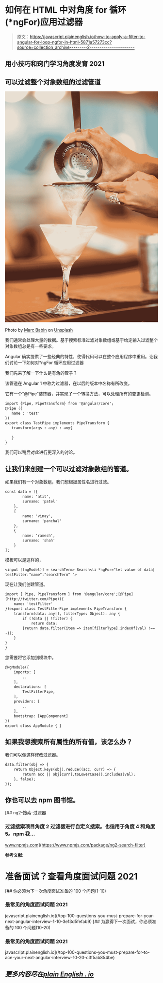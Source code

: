 # 如何在 HTML 中对角度 for 循环(*ngFor)应用过滤器

> 原文：<https://javascript.plainenglish.io/how-to-apply-a-filter-to-angular-for-loop-ngfor-in-html-5871a57273cc?source=collection_archive---------2----------------------->

## 用小技巧和窍门学习角度发育 2021

## 可以过滤整个对象数组的过滤管道

![](img/60c49eab3d0406c7826b8af4f2b17628.png)

Photo by [Marc Babin](https://unsplash.com/@marcbabin?utm_source=medium&utm_medium=referral) on [Unsplash](https://unsplash.com?utm_source=medium&utm_medium=referral)

我们通常会处理大量的数据。基于搜索标准过滤对象数组或基于给定输入过滤整个对象数组总是有一些要求。

Angular 确实提供了一些经典的特性，使得代码可以在整个应用程序中重用。让我们讨论一下如何对*ngFor 循环应用过滤器

我们先来了解一下什么是有角的管子？

该管道在 Angular 1 中称为过滤器，在以后的版本中名称有所改变。

它有一个“@Pipe”装饰器，并实现了一个转换方法，可以处理所有的变更检测。

```
import {Pipe, PipeTransform} from '@angular/core';
@Pipe ({
   name : 'test'
})
export class TestPipe implements PipeTransform {
   transform(args : any) : any{

   }
}
```

我们可以稍后对此进行更深入的讨论。

## 让我们来创建一个可以过滤对象数组的管道。

如果我们有一个对象数组，我们想根据属性名进行过滤。

```
const data = [{
        name: 'atit',
        surname: 'patel'
    },
    {
        name: 'vinay',
        surname: 'panchal'
    },
    {
        name: 'ramesh',
        surname: 'shah'
    }
];
```

模板可以是这样的，

```
<input [(ngModel)] = searchTerm> Search<li *ngFor="let value of data| testFilter:"name":"searchTerm" ">
```

现在让我们创建管道。

```
import { Pipe, PipeTransform } from '@angular/core';[@Pipe](http://twitter.com/Pipe)({
    name: 'testFilter'
})export class TestFilterPipe implements PipeTransform {
    transform(data: any[], filterType: Object): any {
        if (!data || !filter) {
            return data;
        }return data.filter(item => item[filterType].indexOf(val) !== -1);
    }
}
}
```

您需要将它添加到模块中。

```
@NgModule({
    imports: [
        ..
    ],
    declarations: [
        TestFilterPipe,
    ],
    providers: [
        ..
    ],
    bootstrap: [AppComponent]
})
export class AppModule { }
```

## 如果我想搜索所有属性的所有值，该怎么办？

我们可以像这样修改过滤器。

```
data.filter(obj => {
    return Object.keys(obj).reduce((acc, curr) => {
        return acc || obj[curr].toLowerCase().includes(val);
    }, false);
});
```

## 你也可以去 npm 图书馆。

[](https://www.npmjs.com/package/ng2-search-filter) [## ng2-搜索-过滤器

### 过滤搜索项目角度 2 过滤器进行自定义搜索。也适用于角度 4 和角度 5。npm 我…

www.npmjs.com](https://www.npmjs.com/package/ng2-search-filter) 

**参考文献:**

# 准备面试？查看角度面试问题 2021

[](/top-100-questions-you-must-prepare-for-your-next-angular-interview-1-10-3e13d5fefab9) [## 你必须为下一次角度面试准备的 100 个问题(1-10)

### 最常见的角度面试问题 2021

javascript.plainenglish.io](/top-100-questions-you-must-prepare-for-your-next-angular-interview-1-10-3e13d5fefab9) [](/top-100-questions-you-must-prepare-for-to-ace-your-next-angular-interview-10-20-c3f5ab854be) [## 为赢得下一次面试，你必须准备的 100 个问题(10-20)

### 最常见的角度面试问题 2021

javascript.plainenglish.io](/top-100-questions-you-must-prepare-for-to-ace-your-next-angular-interview-10-20-c3f5ab854be) 

## *更多内容尽在*[***plain English . io***](http://plainenglish.io)